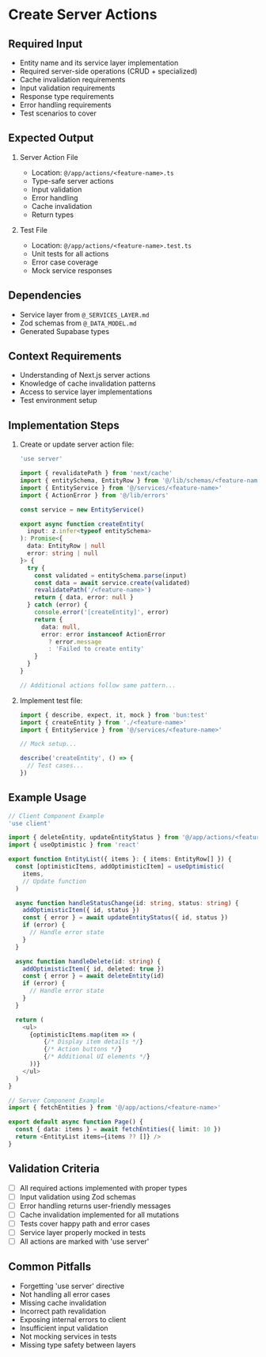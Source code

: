 # Create Server Actions

## Required Input
- Entity name and its service layer implementation
- Required server-side operations (CRUD + specialized)
- Cache invalidation requirements
- Input validation requirements
- Response type requirements
- Error handling requirements
- Test scenarios to cover

## Expected Output
1. Server Action File
   - Location: `@/app/actions/<feature-name>.ts`
   - Type-safe server actions
   - Input validation
   - Error handling
   - Cache invalidation
   - Return types

2. Test File
   - Location: `@/app/actions/<feature-name>.test.ts`
   - Unit tests for all actions
   - Error case coverage
   - Mock service responses

## Dependencies
- Service layer from `@_SERVICES_LAYER.md`
- Zod schemas from `@_DATA_MODEL.md`
- Generated Supabase types

## Context Requirements
- Understanding of Next.js server actions
- Knowledge of cache invalidation patterns
- Access to service layer implementations
- Test environment setup

## Implementation Steps
1. Create or update server action file:
   ```typescript:@/app/actions/<feature-name>.ts
   'use server'

   import { revalidatePath } from 'next/cache'
   import { entitySchema, EntityRow } from '@/lib/schemas/<feature-name>'
   import { EntityService } from '@/services/<feature-name>'
   import { ActionError } from '@/lib/errors'

   const service = new EntityService()

   export async function createEntity(
     input: z.infer<typeof entitySchema>
   ): Promise<{
     data: EntityRow | null
     error: string | null
   }> {
     try {
       const validated = entitySchema.parse(input)
       const data = await service.create(validated)
       revalidatePath('/<feature-name>')
       return { data, error: null }
     } catch (error) {
       console.error('[createEntity]', error)
       return {
         data: null,
         error: error instanceof ActionError
           ? error.message
           : 'Failed to create entity'
       }
     }
   }

   // Additional actions follow same pattern...
   ```

2. Implement test file:
   ```typescript:@/app/actions/<feature-name>.test.ts
   import { describe, expect, it, mock } from 'bun:test'
   import { createEntity } from './<feature-name>'
   import { EntityService } from '@/services/<feature-name>'

   // Mock setup...

   describe('createEntity', () => {
     // Test cases...
   })
   ```

## Example Usage
```typescript
// Client Component Example
'use client'

import { deleteEntity, updateEntityStatus } from '@/app/actions/<feature-name>'
import { useOptimistic } from 'react'

export function EntityList({ items }: { items: EntityRow[] }) {
  const [optimisticItems, addOptimisticItem] = useOptimistic(
    items,
    // Update function
  )

  async function handleStatusChange(id: string, status: string) {
    addOptimisticItem({ id, status })
    const { error } = await updateEntityStatus({ id, status })
    if (error) {
      // Handle error state
    }
  }

  async function handleDelete(id: string) {
    addOptimisticItem({ id, deleted: true })
    const { error } = await deleteEntity(id)
    if (error) {
      // Handle error state
    }
  }

  return (
    <ul>
      {optimisticItems.map(item => (
          {/* Display item details */}
          {/* Action buttons */}
          {/* Additional UI elements */}
      ))}
    </ul>
  )
}

// Server Component Example
import { fetchEntities } from '@/app/actions/<feature-name>'

export default async function Page() {
  const { data: items } = await fetchEntities({ limit: 10 })
  return <EntityList items={items ?? []} />
}
```

## Validation Criteria
- [ ] All required actions implemented with proper types
- [ ] Input validation using Zod schemas
- [ ] Error handling returns user-friendly messages
- [ ] Cache invalidation implemented for all mutations
- [ ] Tests cover happy path and error cases
- [ ] Service layer properly mocked in tests
- [ ] All actions are marked with 'use server'

## Common Pitfalls
- Forgetting 'use server' directive
- Not handling all error cases
- Missing cache invalidation
- Incorrect path revalidation
- Exposing internal errors to client
- Insufficient input validation
- Not mocking services in tests
- Missing type safety between layers

